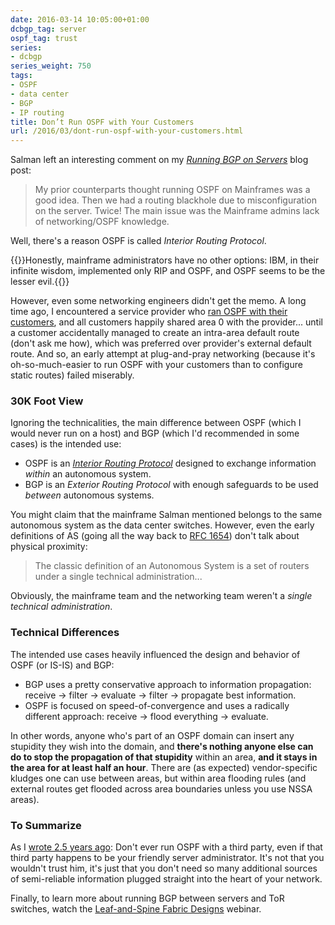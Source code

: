```yaml
---
date: 2016-03-14 10:05:00+01:00
dcbgp_tag: server
ospf_tag: trust
series:
- dcbgp
series_weight: 750
tags:
- OSPF
- data center
- BGP
- IP routing
title: Don’t Run OSPF with Your Customers
url: /2016/03/dont-run-ospf-with-your-customers.html
---
```

Salman left an interesting comment on my [*Running BGP on Servers*](https://blog.ipspace.net/2016/02/running-bgp-on-servers.html) blog post:

> My prior counterparts thought running OSPF on Mainframes was a good idea. Then we had a routing blackhole due to misconfiguration on the server. Twice! The main issue was the Mainframe admins lack of networking/OSPF knowledge.

Well, there's a reason OSPF is called *Interior Routing Protocol*.
<!--more-->
{{<note>}}Honestly, mainframe administrators have no other options: IBM, in their infinite wisdom, implemented only RIP and OSPF, and OSPF seems to be the lesser evil.{{</note>}}

However, even some networking engineers didn't get the memo. A long time ago, I encountered a service provider who [ran OSPF with their customers](/2009/08/do-not-ever-run-ospf-or-is-is-with-your.html), and all customers happily shared area 0 with the provider... until a customer accidentally managed to create an intra-area default route (don't ask me how), which was preferred over provider's external default route. And so, an early attempt at plug-and-pray networking (because it's oh-so-much-easier to run OSPF with your customers than to configure static routes) failed miserably.

### 30K Foot View

Ignoring the technicalities, the main difference between OSPF (which I would never run on a host) and BGP (which I'd recommended in some cases) is the intended use:

-   OSPF is an [*Interior Routing Protocol*](https://en.wikipedia.org/wiki/Interior_gateway_protocol) designed to exchange information *within* an autonomous system.
-   BGP is an *Exterior Routing Protocol* with enough safeguards to be used *between* autonomous systems.

You might claim that the mainframe Salman mentioned belongs to the same autonomous system as the data center switches. However, even the early definitions of AS (going all the way back to [RFC 1654](https://tools.ietf.org/html/rfc1654)) don't talk about physical proximity:

> The classic definition of an Autonomous System is a set of routers under a single technical administration...

Obviously, the mainframe team and the networking team weren't a *single technical administration*.

### Technical Differences

The intended use cases heavily influenced the design and behavior of OSPF (or IS-IS) and BGP:

-   BGP uses a pretty conservative approach to information propagation: receive → filter → evaluate → filter → propagate best information.
-   OSPF is focused on speed-of-convergence and uses a radically different approach: receive → flood everything → evaluate.

In other words, anyone who's part of an OSPF domain can insert any stupidity they wish into the domain, and **there's nothing anyone else can do to stop the propagation of that stupidity** within an area, **and it stays in the area for at least half an hour**. There are (as expected) vendor-specific kludges one can use between areas, but within area flooding rules (and external routes get flooded across area boundaries unless you use NSSA areas).

### To Summarize

As I [wrote 2.5 years ago](https://blog.ipspace.net/2013/08/virtual-appliance-routing-network.html): Don't ever run OSPF with a third party, even if that third party happens to be your friendly server administrator. It's not that you wouldn't trust him, it's just that you don't need so many additional sources of semi-reliable information plugged straight into the heart of your network.

Finally, to learn more about running BGP between servers and ToR switches, watch the [Leaf-and-Spine Fabric Designs](http://www.ipspace.net/Leaf-and-Spine_Fabric_Designs) webinar.